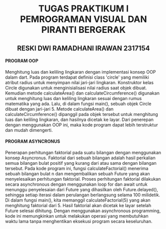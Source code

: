 <h1><center>TUGAS PRAKTIKUM I PEMROGRAMAN VISUAL DAN PIRANTI BERGERAK</center></h1>
<h2><center>RESKI DWI RAMADHANI IRAWAN 2317154</center></h2>
<h4>PROGRAM OOP</h4>
<p>Menghitung luas dan keliling lingkaran dengan implementasi konsep OOP dalam dart. Pada program terdapat definisi class 'circle' yang memiliki atribut radius untuk menyimpan nilai jari-jari lingkaran. Konstruktor kelas Circle digunakan untuk menginisialisasi nilai radius saat objek dibuat. Kemudian metode calculateArea() dan calculateCircumference() digunakan untuk menghitung luas dan keliling lingkaran sesuai dengan rumus matematika yang ada. Lalu, di dalam fungsi main(), sebuah objek Circle dibuat dengan jari-jari 5. Metode calculateArea() dan calculateCircumference() dipanggil pada objek tersebut untuk menghitung luas dan keliling lingkaran, dan hasilnya dicetak ke layar. Dari penerepan dengan menggunakan OOP ini, maka kode program dapat lebih terstruktur dan mudah dimengerti.</p>

<h4>PROGRAM ASYNCRONUS</h4>
<p>Penerapan perhitungan faktorial pada suatu bilangan dengan menggunakan konsep Asyncronus. Faktorial dari sebuah bilangan adalah hasil perkalian semua bilangan bulat positif yang kurang dari atau sama dengan bilangan tersebut. Pada kode program ini, fungsi calculateFactorial() menerima sebuah bilangan bulat n dan mengembalikan sebuah Future yang akan menyelesaikan perhitungan faktorial. Proses perhitungan faktorial dilakukan secara asynchronous dengan menggunakan loop for dan await untuk menunggu penyelesaian dari Future yang dihasilkan oleh Future.delayed(), sehingga setiap iterasi dalam perulangan berlangsung selama 100 milidetik. Di dalam fungsi main(), kita memanggil calculateFactorial(5) yang akan menghitung faktorial dari 5. Hasil faktorial akan dicetak ke layar setelah Future selesai dihitung. Dengan menggunakan asynchronous programming, kode ini memungkinkan untuk melakukan operasi yang membutuhkan waktu lama tanpa menghentikan eksekusi program secara keseluruhan.
